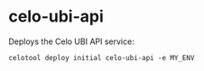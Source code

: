 # celo-ubi-api

Deploys the Celo UBI API service:

`celotool deploy initial celo-ubi-api -e MY_ENV`
